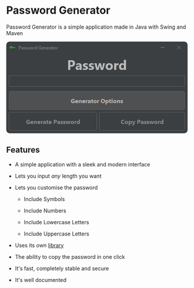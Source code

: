 # Password Generator

Password Generator is a simple application made in Java with Swing and Maven

![Preview](https://raw.githubusercontent.com/Hedreon/PasswordGenerator-Legacy/main/assets/preview.png)

## Features

- A simple application with a sleek and modern interface

- Lets you input *any* length you want

- Lets you customise the password

  - Include Symbols
  
  - Include Numbers
  
  - Include Lowercase Letters
  
  - Include Uppercase Letters

- Uses its *own* [library](https://github.com/Hedreon/PasswordGenerator/tree/main/src/main/java/com/hedreon/passwordgenerator/lib)

- The ability to copy the password in one click

- It's fast, completely stable and secure

- It's well documented
